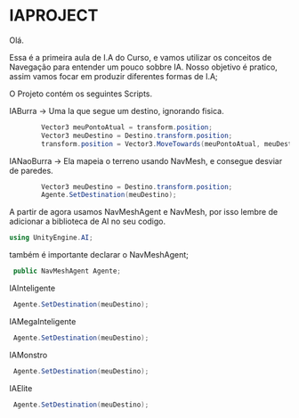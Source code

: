 # IAPROJECT
 
Olá.

Essa é a primeira aula de I.A do Curso, e vamos utilizar os conceitos de Navegação para entender um pouco sobbre IA.
Nosso objetivo é pratico, assim vamos focar em produzir diferentes formas de I.A;

O Projeto contém os seguintes Scripts.

IABurra -> Uma Ia que segue um destino, ignorando fisica.

```C#
        Vector3 meuPontoAtual = transform.position;
        Vector3 meuDestino = Destino.transform.position;
        transform.position = Vector3.MoveTowards(meuPontoAtual, meuDestino, 0.01f);
```

IANaoBurra -> Ela mapeia o terreno usando NavMesh, e consegue desviar de paredes.
```C#
        Vector3 meuDestino = Destino.transform.position;
        Agente.SetDestination(meuDestino);
```
A partir de agora usamos NavMeshAgent e NavMesh, por isso lembre de adicionar a biblioteca de AI no seu codigo.
```C#
using UnityEngine.AI;
```
também é importante declarar o NavMeshAgent;
```C#
 public NavMeshAgent Agente;
```

IAInteligente
```C#
 Agente.SetDestination(meuDestino);
```

IAMegaInteligente
```C#
 Agente.SetDestination(meuDestino);
```

IAMonstro
```C#
 Agente.SetDestination(meuDestino);
```
IAElite
```C#
 Agente.SetDestination(meuDestino);
```
